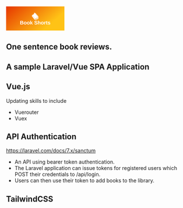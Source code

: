 

![alt text](logo.png?raw=true)

## One sentence book reviews.

## A sample Laravel/Vue SPA Application

## Vue.js
Updating skills to include
* Vuerouter
* Vuex

## API Authentication
https://laravel.com/docs/7.x/sanctum

* An API using bearer token authentication.
* The Laravel application can issue tokens for registered users which POST their credentials to /api/login.
* Users can then use their token to add books to the library.

## TailwindCSS


